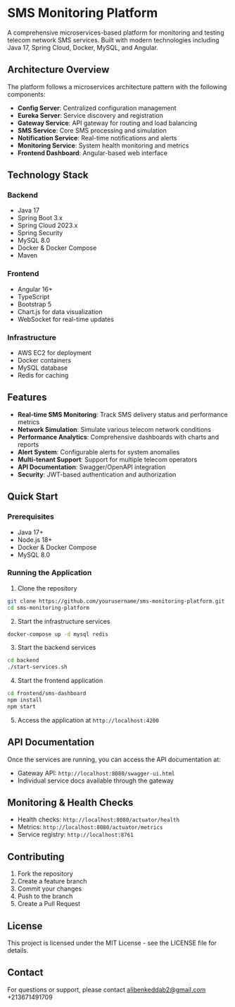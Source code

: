 # SMS Monitoring Platform

A comprehensive microservices-based platform for monitoring and testing telecom network SMS services. Built with modern technologies including Java 17, Spring Cloud, Docker, MySQL, and Angular.

## Architecture Overview

The platform follows a microservices architecture pattern with the following components:

- **Config Server**: Centralized configuration management
- **Eureka Server**: Service discovery and registration
- **Gateway Service**: API gateway for routing and load balancing
- **SMS Service**: Core SMS processing and simulation
- **Notification Service**: Real-time notifications and alerts
- **Monitoring Service**: System health monitoring and metrics
- **Frontend Dashboard**: Angular-based web interface

## Technology Stack

### Backend
- Java 17
- Spring Boot 3.x
- Spring Cloud 2023.x
- Spring Security
- MySQL 8.0
- Docker & Docker Compose
- Maven

### Frontend
- Angular 16+
- TypeScript
- Bootstrap 5
- Chart.js for data visualization
- WebSocket for real-time updates

### Infrastructure
- AWS EC2 for deployment
- Docker containers
- MySQL database
- Redis for caching

## Features

- **Real-time SMS Monitoring**: Track SMS delivery status and performance metrics
- **Network Simulation**: Simulate various telecom network conditions
- **Performance Analytics**: Comprehensive dashboards with charts and reports
- **Alert System**: Configurable alerts for system anomalies
- **Multi-tenant Support**: Support for multiple telecom operators
- **API Documentation**: Swagger/OpenAPI integration
- **Security**: JWT-based authentication and authorization

## Quick Start

### Prerequisites
- Java 17+
- Node.js 18+
- Docker & Docker Compose
- MySQL 8.0

### Running the Application

1. Clone the repository
```bash
git clone https://github.com/yourusername/sms-monitoring-platform.git
cd sms-monitoring-platform
```

2. Start the infrastructure services
```bash
docker-compose up -d mysql redis
```

3. Start the backend services
```bash
cd backend
./start-services.sh
```

4. Start the frontend application
```bash
cd frontend/sms-dashboard
npm install
npm start
```

5. Access the application at `http://localhost:4200`

## API Documentation

Once the services are running, you can access the API documentation at:
- Gateway API: `http://localhost:8080/swagger-ui.html`
- Individual service docs available through the gateway

## Monitoring & Health Checks

- Health checks: `http://localhost:8080/actuator/health`
- Metrics: `http://localhost:8080/actuator/metrics`
- Service registry: `http://localhost:8761`

## Contributing

1. Fork the repository
2. Create a feature branch
3. Commit your changes
4. Push to the branch
5. Create a Pull Request

## License

This project is licensed under the MIT License - see the LICENSE file for details.

## Contact

For questions or support, please contact alibenkeddab2@gmail.com 
+213671491709

